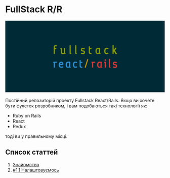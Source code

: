 # FullStack R/R

![rr](logo.png)


Постійний репозиторій проекту Fullstack React/Rails.
Якщо ви хочете бути фулстек розробником, і вам подобаються такі технології як:

* Ruby on Rails
* React
* Redux

тоді ви у правильному місці.

## Список статтей
1. [Знайомство](http://codeguida.com/post/371/)
2. [#1.1 Налаштовуємось](http://codeguida.com/post/372/)
